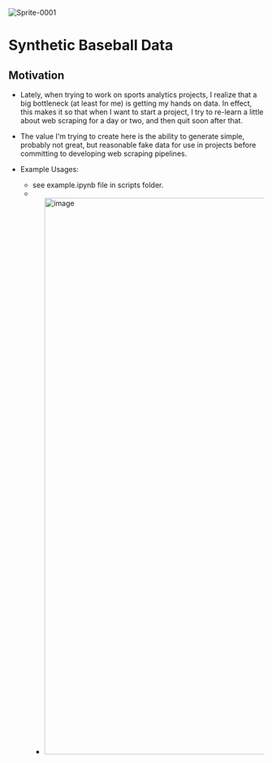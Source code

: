 ![Sprite-0001](https://github.com/JKolodny/Synthetic_Baseball_Data/assets/24982246/7c2fafc8-4e80-4c12-a736-ca60cfaf5ad3)

# Synthetic Baseball Data

## Motivation

* Lately, when trying to work on sports analytics projects, I realize that a big
bottleneck (at least for me) is getting my hands on data. In effect, this makes it so that when I want to start a project, I try to re-learn a little about web scraping for a day or two, and then quit soon after that. 

* The value I'm trying to create here is the ability to generate simple, probably not great, but reasonable fake data for use in projects before committing to developing web scraping pipelines.

* Example Usages:
    * see example.ipynb file in scripts folder.
    * * <img width="1097" alt="image" src="https://github.com/JKolodny/Synthetic_Baseball_Data/assets/24982246/f22451fe-e4ff-4952-886d-9b5bc8f0144c">

